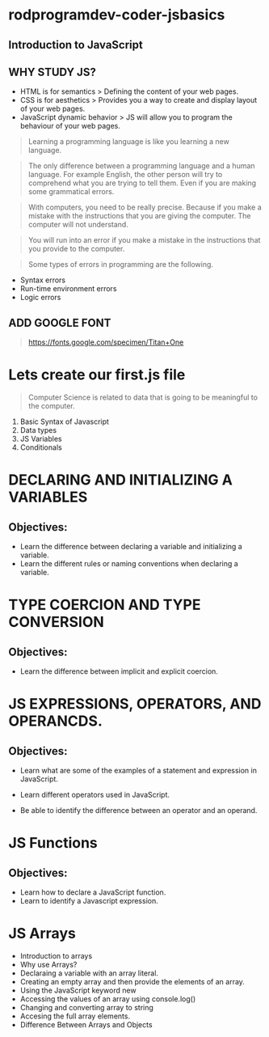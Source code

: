 # rodprogramdev-coder-jsbasics

## Introduction to JavaScript


## WHY STUDY JS?

- HTML is for semantics > Defining the content of your web pages.
- CSS is for aesthetics > Provides you a way to create and display layout of your web pages.
- JavaScript dynamic behavior > JS will allow you to program the behaviour of your web pages. 

> Learning a programming language is like you learning a new language. 

> The only difference between a programming language and a human language. For example English, the other person will try to comprehend what you are trying to tell them. Even if you are making some grammatical errors.

> With computers, you need to be really precise. Because if you make a mistake with the instructions that you are giving the computer. The computer will not understand. 

> You will run into an error if you make a mistake in the instructions that you provide to the computer. 

> Some types of errors in programming are the following. 

- Syntax errors 
- Run-time environment errors
- Logic errors

## ADD GOOGLE FONT

> https://fonts.google.com/specimen/Titan+One


# Lets create our first.js file

> Computer Science is related to data that is going to be meaningful to the computer. 

1. Basic Syntax of Javascript
2. Data types
3. JS Variables
4. Conditionals


# DECLARING AND INITIALIZING A VARIABLES

## Objectives:

- Learn the difference between declaring a variable and initializing a variable.
- Learn the different rules or naming conventions when declaring a variable. 


# TYPE COERCION AND TYPE CONVERSION

## Objectives:

- Learn the difference between implicit and explicit coercion. 

 
# JS EXPRESSIONS, OPERATORS, AND OPERANCDS.

## Objectives:

- Learn what are some of the examples of a statement and expression in JavaScript.

- Learn different operators used in JavaScript.

- Be able to identify the difference between an operator and an operand. 

# JS Functions

## Objectives:

- Learn how to declare a JavaScript function. 
- Learn to identify a Javascript expression. 


# JS Arrays

- Introduction to arrays
- Why use Arrays?
- Declaraing a variable with an array literal. 
- Creating an empty array and then provide the elements of an array.
- Using the JavaScript keyword new
- Accessing the values of an array using console.log()
- Changing and converting array to string
- Accesing the full array elements.
- Difference Between Arrays and Objects



